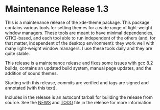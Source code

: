 [xde-theme -- release notes.  2018-10-02]: #

Maintenance Release 1.3
=======================

This is a maintenance release of the xde-theme package.  This package
contains various tools for setting themes for a wide range of
light-weight window managers.  These tools are meant to have minimal
dependencies, GTK2-based, and each tool able to run independent of the
others (and, for that matter, independent of the desktop environment):
they work well with many light-weight window managers.  I use these
tools daily and they are quite stable.

This release is a maintenance release and fixes some issues with gcc 8.2
builds, contains an updated build system, manual page updates, and the
addition of sound themes.

Starting with this release, commits are verified and tags are signed and
annotated (with this text).

Includes in the release is an autoconf tarball for building the release
from source.  See the [NEWS](NEWS) and [TODO](TODO) file in the release
for more information.

[ vim: set ft=markdown sw=4 tw=72 nocin nosi fo+=tcqlorn spell: ]: #
